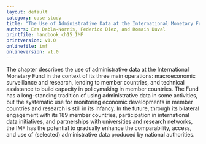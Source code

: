 ```yaml
---
layout: default
category: case-study
title: "The Use of Administrative Data at the International Monetary Fund"
authors: Era Dabla-Norris, Federico Diez, and Romain Duval
printfile: handbook_ch15_IMF
printversion: v1.0
onlinefile: imf
onlineversion: v1.0
---
```


The chapter describes the use of administrative data at the International Monetary Fund in the context of its three main operations: macroeconomic surveillance and research, lending to member countries, and technical assistance to build capacity in policymaking in member countries. The Fund has a long-standing tradition of using administrative data in some activities, but the systematic use for monitoring economic developments in member countries and research is still in its infancy. In the future, through its bilateral engagement with its 189 member countries, participation in international data initiatives, and partnerships with universities and research networks, the IMF has the potential to gradually enhance the comparability, access, and use of (selected) administrative data produced by national authorities.
